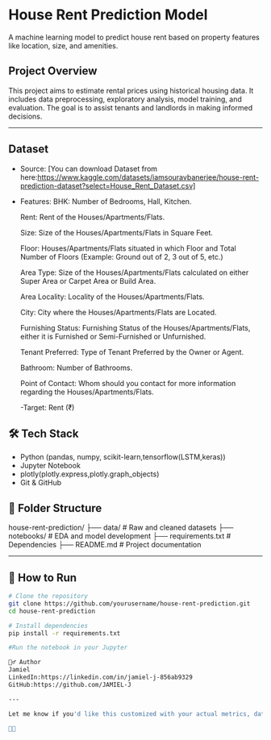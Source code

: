 # House Rent Prediction Model

A machine learning model to predict house rent based on property features like location, size, and amenities.


## Project Overview

This project aims to estimate rental prices using historical housing data. It includes data preprocessing, exploratory analysis, model training, and evaluation. The goal is to assist tenants and landlords in making informed decisions.

---

## Dataset

- Source: [You can download Dataset from here:https://www.kaggle.com/datasets/iamsouravbanerjee/house-rent-prediction-dataset?select=House_Rent_Dataset.csv]
- Features:
  	BHK: Number of Bedrooms, Hall, Kitchen.

	Rent: Rent of the Houses/Apartments/Flats.

	Size: Size of the Houses/Apartments/Flats in Square Feet.

	Floor: Houses/Apartments/Flats situated in which Floor and Total Number of Floors (Example: Ground out of 2, 3 out of 5, etc.)

	Area Type: Size of the Houses/Apartments/Flats calculated on either Super Area or Carpet Area or Build Area.

	Area Locality: Locality of the Houses/Apartments/Flats.

	City: City where the Houses/Apartments/Flats are Located.

	Furnishing Status: Furnishing Status of the Houses/Apartments/Flats, either it is Furnished or Semi-Furnished or Unfurnished.

	Tenant Preferred: Type of Tenant Preferred by the Owner or Agent.

	Bathroom: Number of Bathrooms.

	Point of Contact: Whom should you contact for more information regarding the Houses/Apartments/Flats. 
	
	-Target: Rent (₹)

## 🛠️ Tech Stack

- Python (pandas, numpy, scikit-learn,tensorflow(LSTM,keras))
- Jupyter Notebook
- plotly(plotly.express,plotly.graph_objects)
- Git & GitHub

## 📁 Folder Structure
house-rent-prediction/
 ├── data/            # Raw and cleaned datasets 
 ├── notebooks/       # EDA and model development
 ├── requirements.txt # Dependencies 
 ├── README.md        # Project documentation


---

## 🚀 How to Run

```bash
# Clone the repository
git clone https://github.com/yourusername/house-rent-prediction.git
cd house-rent-prediction

# Install dependencies
pip install -r requirements.txt

#Run the notebook in your Jupyter

🙋‍♂️ Author
Jamiel
LinkedIn:https://linkedin.com/in/jamiel-j-856ab9329
GitHub:https://github.com/JAMIEL-J

---

Let me know if you'd like this customized with your actual metrics, dataset source, or a polished LinkedIn caption for sharing.








